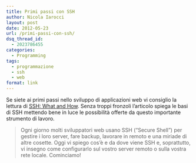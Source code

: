 ```yaml
---
title: Primi passi con SSH
author: Nicola Iarocci
layout: post
date: 2012-05-23
url: /primi-passi-con-ssh/
dsq_thread_id:
  - 2023786455
categories:
  - Programming
tags:
  - programmazione
  - ssh
  - web
format: link
---
```

Se siete ai primi passi nello sviluppo di applicazioni web vi consiglio la lettura di <a title="SSH: What and How" href="http://net.tutsplus.com/tutorials/tools-and-tips/ssh-what-and-how/" target="_blank">SSH: What and How</a>. Senza troppi fronzoli l&#8217;articolo spiega le basi di SSH mettendo bene in luce le possibilità offerte da questo importante strumento di lavoro.

> Ogni giorno molti sviluppatori web usano SSH (&#8220;Secure Shell&#8221;) per gestire i loro server, fare backup, lavorare in remoto e una miriade di altre cosette. Oggi vi spiego cos&#8217;è e da dove viene SSH e, soprattutto, vi insegno come configurarlo sul vostro server remoto o sulla vostra rete locale. Cominciamo!
